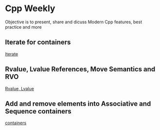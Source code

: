 # Cpp Weekly
Objective is to present, share and dicuss Modern Cpp features, best practice and more

## Iterate for containers
[Iterate ](https://github.com/gaelmoccand/Cpp-Daily/blob/develop/iterate/README.md)

## Rvalue, Lvalue References, Move Semantics and RVO
[Rvalue, Lvalue](https://github.com/gaelmoccand/Cpp-Daily/blob/develop/rvalue/README.md)

## Add and remove elements into Associative and Sequence containers
[containers](https://github.com/gaelmoccand/Cpp-Daily/blob/develop/containers/README.md)

